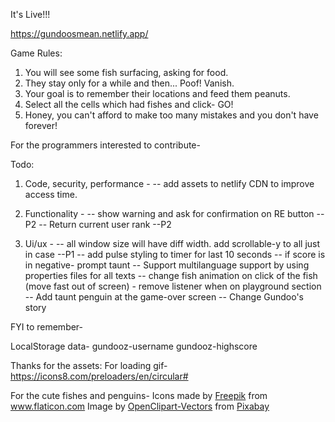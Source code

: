 It's Live!!!

https://gundoosmean.netlify.app/

Game Rules:
1. You will see some fish surfacing, asking for food.
2. They stay only for a while and then... Poof! Vanish.
3. Your goal is to remember their locations and feed them peanuts.
4. Select all the cells which had fishes and click- GO!
5. Honey, you can't afford to make too many mistakes and you don't have forever!



For the programmers interested to contribute-

Todo:
1. Code, security, performance -
-- add assets to netlify CDN to improve access time.

2. Functionality -
-- show warning and ask for confirmation on RE button --P2
-- Return current user rank --P2

3. Ui/ux -
-- all window size will have diff width. add scrollable-y to all just in case  --P1
-- add pulse styling to timer for last 10 seconds 
-- if score is in negative- prompt taunt
-- Support multilanguage support by using properties files for all texts
-- change fish animation on click of the fish (move fast out of screen) - remove listener when on playground section
-- Add taunt penguin at the game-over screen
-- Change Gundoo's story

FYI to remember-

LocalStorage data-
gundooz-username
gundooz-highscore

Thanks for the assets: 
For loading gif-
https://icons8.com/preloaders/en/circular#

For the cute fishes and penguins-
Icons made by <a href="https://www.flaticon.com/authors/freepik" title="Freepik">Freepik</a> from <a href="https://www.flaticon.com/" title="Flaticon"> www.flaticon.com</a>
Image by <a href="https://pixabay.com/users/OpenClipart-Vectors-30363/?utm_source=link-attribution&amp;utm_medium=referral&amp;utm_campaign=image&amp;utm_content=1300186">OpenClipart-Vectors</a> from <a href="https://pixabay.com/?utm_source=link-attribution&amp;utm_medium=referral&amp;utm_campaign=image&amp;utm_content=1300186">Pixabay</a>
